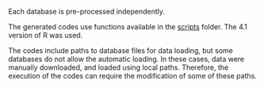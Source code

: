 Each database is pre-processed independently. 

The generated codes use functions available in the [scripts](./scripts/) folder. The 4.1 version of R was used.

The codes include paths to database files for data loading, but some databases do not allow the automatic loading. In these cases, data were manually downloaded, and loaded using local paths. Therefore, the execution of the codes can require the modification of some of these paths.
